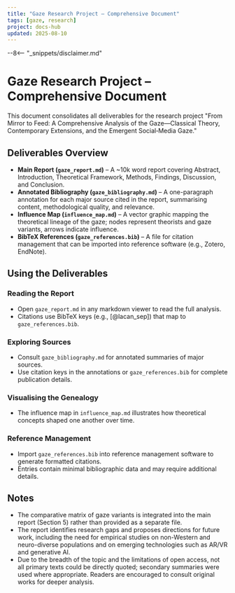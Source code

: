 ```yaml
---
title: "Gaze Research Project – Comprehensive Document"
tags: [gaze, research]
project: docs-hub
updated: 2025-08-10
---
```


--8<-- "_snippets/disclaimer.md"

# Gaze Research Project – Comprehensive Document

This document consolidates all deliverables for the research project
"From Mirror to Feed: A Comprehensive Analysis of the Gaze—Classical
Theory, Contemporary Extensions, and the Emergent Social‑Media Gaze."

## Deliverables Overview

- **Main Report (`gaze_report.md`)** – A ~10k word report covering
  Abstract, Introduction, Theoretical Framework, Methods, Findings,
  Discussion, and Conclusion.
- **Annotated Bibliography (`gaze_bibliography.md`)** – A one-paragraph
  annotation for each major source cited in the report, summarising
  content, methodological quality, and relevance.
- **Influence Map (`influence_map.md`)** – A vector graphic mapping the
  theoretical lineage of the gaze; nodes represent theorists and gaze
  variants, arrows indicate influence.
- **BibTeX References (`gaze_references.bib`)** – A file for citation
  management that can be imported into reference software (e.g., Zotero,
  EndNote).

## Using the Deliverables

### Reading the Report

- Open `gaze_report.md` in any markdown viewer to read the full analysis.
- Citations use BibTeX keys (e.g., [@lacan_sep]) that map to
  `gaze_references.bib`.

### Exploring Sources

- Consult `gaze_bibliography.md` for annotated summaries of major sources.
- Use citation keys in the annotations or `gaze_references.bib` for complete
  publication details.

### Visualising the Genealogy

- The influence map in `influence_map.md` illustrates how theoretical concepts
  shaped one another over time.

### Reference Management

- Import `gaze_references.bib` into reference management software to generate
  formatted citations.
- Entries contain minimal bibliographic data and may require additional
  details.

## Notes

- The comparative matrix of gaze variants is integrated into the main report
  (Section 5) rather than provided as a separate file.
- The report identifies research gaps and proposes directions for future work,
  including the need for empirical studies on non-Western and neuro-diverse
  populations and on emerging technologies such as AR/VR and generative AI.
- Due to the breadth of the topic and the limitations of open access, not all
  primary texts could be directly quoted; secondary summaries were used where
  appropriate. Readers are encouraged to consult original works for deeper
  analysis.

